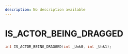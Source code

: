 ```yaml
---
description: No description available 
---
```


# IS_ACTOR_BEING_DRAGGED

```cpp
int IS_ACTOR_BEING_DRAGGED(int _Unk0, int _Unk1);
```